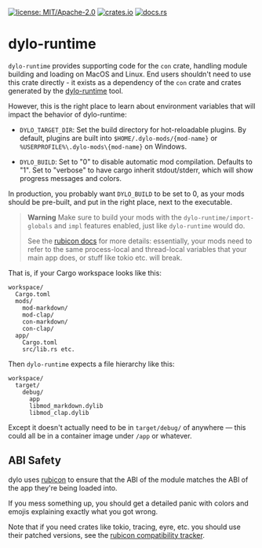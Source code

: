 [![license: MIT/Apache-2.0](https://img.shields.io/badge/license-MIT%2FApache--2.0-blue.svg)](LICENSE-MIT)
[![crates.io](https://img.shields.io/crates/v/dylo-runtime.svg)](https://crates.io/crates/dylo-runtime)
[![docs.rs](https://docs.rs/dylo-runtime/badge.svg)](https://docs.rs/dylo-runtime)

# dylo-runtime

`dylo-runtime` provides supporting code for the `con` crate, handling module building and loading on MacOS and Linux. End users shouldn't need to use this crate directly - it exists as a dependency of the `con` crate and crates generated by the [dylo-runtime](https://crates.io/crates/dylo-runtime) tool.

However, this is the right place to learn about environment variables that will impact the
behavior of dylo-runtime:

* `DYLO_TARGET_DIR`: Set the build directory for hot-reloadable plugins. By default, plugins are built into `$HOME/.dylo-mods/{mod-name}` or `%USERPROFILE%\.dylo-mods\{mod-name}` on Windows.

* `DYLO_BUILD`: Set to "0" to disable automatic mod compilation. Defaults to "1".
  Set to "verbose" to have cargo inherit stdout/stderr, which will show progress messages
  and colors.

In production, you probably want `DYLO_BUILD` to be set to 0, as your mods
should be pre-built, and put in the right place, next to the executable.

> **Warning**
> Make sure to build your mods with the `dylo-runtime/import-globals` and `impl`
> features enabled, just like `dylo-runtime` would do.
>
> See the [rubicon docs](https://crates.io/crates/rubicon) for more details: essentially, your
> mods need to refer to the same process-local and thread-local variables that your main app does,
> or stuff like tokio etc. will break.

That is, if your Cargo workspace looks like this:

```text,ignore
workspace/
  Cargo.toml
  mods/
    mod-markdown/
    mod-clap/
    con-markdown/
    con-clap/
  app/
    Cargo.toml
    src/lib.rs etc.
```

Then `dylo-runtime` expects a file hierarchy like this:

```text,ignore
workspace/
  target/
    debug/
      app
      libmod_markdown.dylib
      libmod_clap.dylib
```

Except it doesn't actually need to be in `target/debug/` of anywhere — this could all be
in a container image under `/app` or whatever.

## ABI Safety

dylo uses [rubicon](https://github.com/bearcove/rubicon) to ensure that the ABI of the
module matches the ABI of the app they're being loaded into.

If you mess something up, you should get a detailed panic with colors and emojis explaining
exactly what you got wrong.

Note that if you need crates like tokio, tracing, eyre, etc. you should use their
patched versions, see the [rubicon compatibility tracker](https://github.com/bearcove/rubicon/issues/3).
